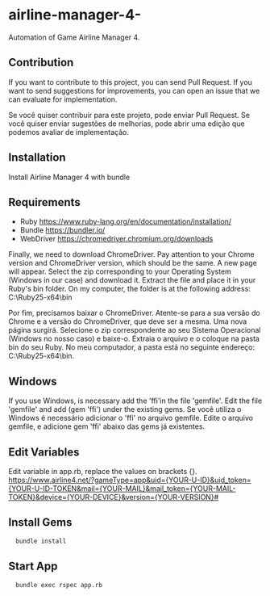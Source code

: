 # airline-manager-4-
Automation of Game Airline Manager 4.

## Contribution
If you want to contribute to this project, you can send Pull Request.
If you want to send suggestions for improvements, you can open an issue that we can evaluate for implementation.

Se você quiser contribuir para este projeto, pode enviar Pull Request.
Se você quiser enviar sugestões de melhorias, pode abrir uma edição que podemos avaliar de implementação.

## Installation
Install Airline Manager 4 with bundle

## Requirements
- Ruby
https://www.ruby-lang.org/en/documentation/installation/
- Bundle
https://bundler.io/
- WebDriver
https://chromedriver.chromium.org/downloads

Finally, we need to download ChromeDriver. Pay attention to your Chrome version and ChromeDriver version, which should be the same.
A new page will appear. Select the zip corresponding to your Operating System (Windows in our case) and download it. Extract the file and place it in your Ruby's bin folder. On my computer, the folder is at the following address: C:\Ruby25-x64\bin

Por fim, precisamos baixar o ChromeDriver. Atente-se para a sua versão do Chrome e a versão do ChromeDriver, que deve ser a mesma.
Uma nova página surgirá. Selecione o zip correspondente ao seu Sistema Operacional (Windows no nosso caso) e baixe-o. Extraia o arquivo e o coloque na pasta bin do seu Ruby. No meu computador, a pasta está no seguinte endereço: C:\Ruby25-x64\bin.

## Windows 
If you use Windows, is necessary add the 'ffi'in the file 'gemfile'. Edit the file 'gemfile' and add (gem 'ffi') under the existing gems.
Se você utiliza o Windows é necessário adicionar o 'ffi' no arquivo gemfile. Edite o arquivo gemfile, e adicione gem 'ffi' abaixo das gems já existentes.


## Edit Variables
Edit variable in app.rb, replace the values on brackets {}.
https://www.airline4.net/?gameType=app&uid={YOUR-U-ID}&uid_token={YOUR-U-ID-TOKEN&mail={YOUR-MAIL}&mail_token={YOUR-MAIL-TOKEN}&device={YOUR-DEVICE}&version={YOUR-VERSION}#

## Install Gems
```bash
  bundle install
```
    
## Start App
```bash
  bundle exec rspec app.rb
```
    
